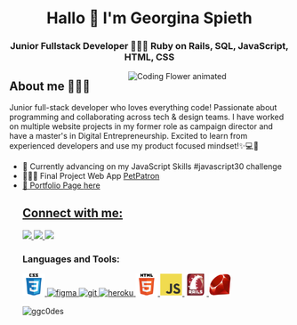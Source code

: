 <!---
<img align="center" alt="Code like a girl" width="900" src="https://www.codelikeagirl.com/Assets/CLG/img/CLG_Logo.png">
<img align="center" alt="Coding Gif" width="900" src="https://i.pinimg.com/originals/22/22/bf/2222bf4e61a9c909705972dc2e1ad26a.gif">
--->

<h1 align="center">Hallo 👋 I'm Georgina Spieth</h1>
<h3 align="center">Junior Fullstack Developer 👩🏻‍💻 Ruby on Rails, SQL, JavaScript, HTML, CSS
</h3>
<img src="https://bit.ly/3SDdqRE" alt="Coding Flower animated" align="right" width="290">
 
<h2 align="left" >About me <span>🧚🏻‍♀️</span> </h2>
<p>
Junior full-stack developer who loves everything code! Passionate about programming and collaborating across tech & design teams. I have worked on multiple website projects in my former role as campaign director and have a master's in Digital Entrepreneurship. Excited to learn from experienced developers and use my product focused mindset!<span>✨💻🚀</span>
</p>
<p>
 <ul>
 <li> <span>🌱</span> Currently advancing on my JavaScript Skills #javascript30 challenge </li>
 <li> <span>👩🏻‍💻</span> Final Project Web App <a href="https://www.petpatron.help/" target="_blank"> PetPatron </li>
  <li> <span>🎨</span> Portfolio Page <a href="https://ggc0des.github.io/portfolio/" target="_blank"> here </li>
</p>
<h2 align="left">Connect with me:</h2>
<p>
<a href="https://github.com/GGC0des" target="_blank"><img src="https://github.githubassets.com/images/modules/logos_page/Octocat.png" width="50px">
  </a>
   <a href="https://www.linkedin.com/in/georginaspieth/" target="_blank"><img src="https://blog.waalaxy.com/wp-content/uploads/2021/01/LinkedIn-Symbole.png" width="70px">
  </a>
   <a href="https://kitt.lewagon.com/alumni/GGC0des" target="_blank"><img src="https://bit.ly/3SFiipl" width="50px">
  </a>
</p>
<h3 align="left">Languages and Tools:</h3>
<p align="left"> <a href="https://www.w3schools.com/css/" target="_blank" rel="noreferrer"> <img src="https://raw.githubusercontent.com/devicons/devicon/master/icons/css3/css3-original-wordmark.svg" alt="css3" width="40" height="40"/> </a> <a href="https://www.figma.com/" target="_blank" rel="noreferrer"> <img src="https://www.vectorlogo.zone/logos/figma/figma-icon.svg" alt="figma" width="40" height="40"/> </a> <a href="https://git-scm.com/" target="_blank" rel="noreferrer"> <img src="https://www.vectorlogo.zone/logos/git-scm/git-scm-icon.svg" alt="git" width="40" height="40"/> </a> <a href="https://heroku.com" target="_blank" rel="noreferrer"> <img src="https://www.vectorlogo.zone/logos/heroku/heroku-icon.svg" alt="heroku" width="40" height="40"/> </a> <a href="https://www.w3.org/html/" target="_blank" rel="noreferrer"> <img src="https://raw.githubusercontent.com/devicons/devicon/master/icons/html5/html5-original-wordmark.svg" alt="html5" width="40" height="40"/> </a> <a href="https://developer.mozilla.org/en-US/docs/Web/JavaScript" target="_blank" rel="noreferrer"> <img src="https://raw.githubusercontent.com/devicons/devicon/master/icons/javascript/javascript-original.svg" alt="javascript" width="40" height="40"/> </a> <a href="https://rubyonrails.org" target="_blank" rel="noreferrer"> <img src="https://raw.githubusercontent.com/devicons/devicon/master/icons/rails/rails-original-wordmark.svg" alt="rails" width="40" height="40"/> </a> <a href="https://www.ruby-lang.org/en/" target="_blank" rel="noreferrer"> <img src="https://raw.githubusercontent.com/devicons/devicon/master/icons/ruby/ruby-original.svg" alt="ruby" width="40" height="40"/> </a> </p>

<p><img align="center" src="https://github-readme-streak-stats.herokuapp.com/?user=ggc0des&" alt="ggc0des" /></p>


<!---
GGC0des/GGC0des is a ✨ special ✨ repository because its `README.md` (this file) appears on your GitHub profile.
You can click the Preview link to take a look at your changes.
--->
